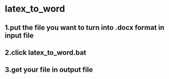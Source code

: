 # latex_to_word
## 1.put the file you want to turn into .docx format in input file
## 2.click latex_to_word.bat
## 3.get your file in output file
